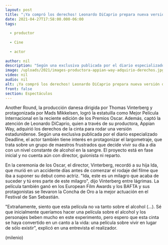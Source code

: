 ```yaml
---
layout: post
title: "¡Ya compró los derechos! Leonardo DiCaprio prepara nueva versión de 'Another Round', cinta ganadora del Oscar"
date: 2021-04-27T17:58:00.000-06:00
tags:
  
  - productor
  
  - Cine
  
  - actor
  
author: nil
description: "Según una exclusiva publicada por el diario especializado Deadline, el actor también tiene interés en protagonizar el largometraje. "
image: /uploads/2021/images-productora-appian-way-adquirio-derechos.jpg
video: nil
audio: nil
alt: ¡Ya compró los derechos! Leonardo DiCaprio prepara nueva versión de 'Another Round', cinta ganadora del Oscar
front: false
section: Espectáculos
---
```


Another Round, la producción danesa dirigida por Thomas Vinterberg y protagonizada por Mads Mikkelsen, logró la estatuilla como Mejor Película Internacional en la reciente edición de los Premios Oscar. Además, captó la atención de Leonardo DiCaprio, quien a través de su productora, Appian Way, adquirió los derechos de la cinta para rodar una versión estadunidense. Según una exclusiva publicada por el diario especializado Deadline, el actor también tiene interés en protagonizar el largometraje, que trata sobre un grupo de maestros frustrados que decide vivir su día a día con un nivel constante de alcohol en la sangre. 
El proyecto está en fase inicial y no cuenta aún con director, guionista ni reparto. 

En la ceremonia de los Oscar, el director, Vinterberg, recordó a su hija Ida, que murió en un accidente días antes de comenzar el rodaje del filme que iba a suponer su debut como actriz. "Ida, este es un milagro que acaba de suceder y tú eres parte de este milagro", dijo Vinterberg entre lágrimas. La película también ganó en los European Film Awards y los BAFTA y sus protagonistas se llevaron la Concha de Oro a la mejor actuación en el Festival de San Sebastián.

"Extrañamente, siento que esta película no va tanto sobre el alcohol (...). Sé que inicialmente queríamos hacer una película sobre el alcohol y los personajes beben mucho en este experimento, pero espero que esta cinta se haya convertido en un canto a la vida: una película sobre vivir en lugar de sólo existir", explicó en una entrevista el realizador. 

(milenio)